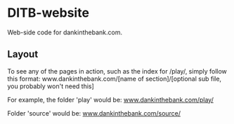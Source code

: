 DITB-website
============

Web-side code for dankinthebank.com.

<h2>
Layout
</h2>
To see any of the pages in action, such as the index for /play/, simply follow this format:
www.dankinthebank.com/[name of section]/[optional sub file, you probably won't need this]

For example, the folder 'play' would be:
www.dankinthebank.com/play/

Folder 'source' would be:
www.dankinthebank.com/source/
